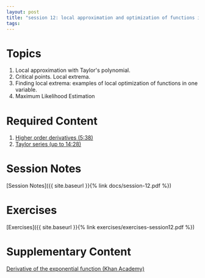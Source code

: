 ```yaml
---
layout: post
title: "session 12: local approximation and optimization of functions in one variable"
tags:
---
```


# Topics

1. Local approximation with Taylor's polynomial.
2. Critical points. Local extrema.
3. Finding local extrema: examples of local optimization of functions in one variable.
4. Maximum Likelihood Estimation

# Required Content

1. [Higher order derivatives (5:38)](https://www.youtube.com/watch?v=BLkz5LGWihw)
2. [Taylor series (up to 14:28)](https://www.youtube.com/watch?v=3d6DsjIBzJ4)

# Session Notes

[Session Notes]({{ site.baseurl }}{% link docs/session-12.pdf %})


# Exercises

[Exercises]({{ site.baseurl }}{% link exercises/exercises-session12.pdf %})

# Supplementary Content

[Derivative of the exponential function (Khan Academy)](https://www.khanacademy.org/math/ap-calculus-ab/ab-differentiation-1-new/ab-2-7/a/proof-the-derivative-of-is)
